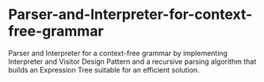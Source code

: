 # Parser-and-Interpreter-for-context-free-grammar
Parser and Interpreter for a context-free grammar by implementing Interpreter and Visitor Design Pattern and a recursive parsing algorithm that builds an Expression Tree suitable for an efficient solution.
